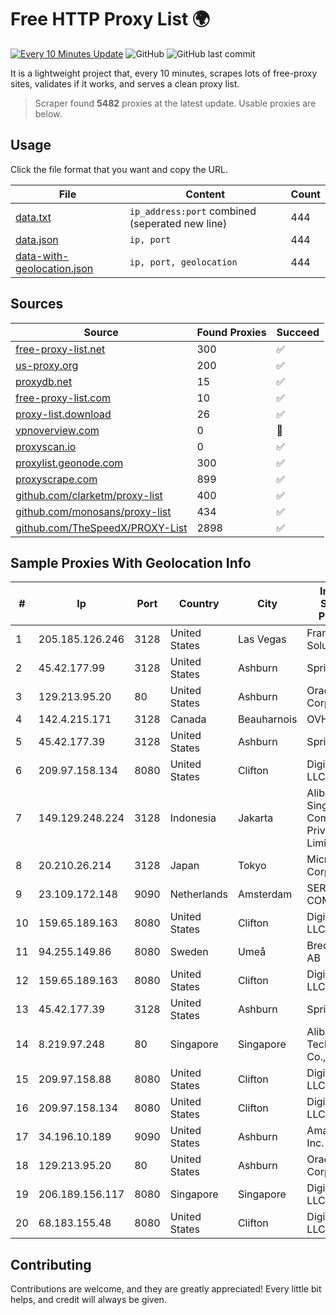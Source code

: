 
# Free HTTP Proxy List 🌍

[![Every 10 Minutes Update](https://github.com/mertguvencli/http-proxy-list/actions/workflows/main.yml/badge.svg?branch=main)](https://github.com/mertguvencli/http-proxy-list/actions/workflows/main.yml)
![GitHub](https://img.shields.io/github/license/mertguvencli/http-proxy-list)
![GitHub last commit](https://img.shields.io/github/last-commit/mertguvencli/http-proxy-list)

It is a lightweight project that, every 10 minutes, scrapes lots of free-proxy sites, validates if it works, and serves a clean proxy list.


> Scraper found **5482** proxies at the latest update. Usable proxies are below.

## Usage

Click the file format that you want and copy the URL.


|File|Content|Count|
|----|-------|-----|
|[data.txt](https://raw.githubusercontent.com/mertguvencli/http-proxy-list/main/proxy-list/data.txt)|`ip_address:port` combined (seperated new line)|444|
|[data.json](https://raw.githubusercontent.com/mertguvencli/http-proxy-list/main/proxy-list/data.json)|`ip, port`|444|
|[data-with-geolocation.json](https://raw.githubusercontent.com/mertguvencli/http-proxy-list/main/proxy-list/data-with-geolocation.json)|`ip, port, geolocation`|444|

## Sources

|Source|Found Proxies|Succeed|
|------|-------------|-------|
|[free-proxy-list.net](https://free-proxy-list.net)|300|✅|
|[us-proxy.org](https://www.us-proxy.org)|200|✅|
|[proxydb.net](http://proxydb.net)|15|✅|
|[free-proxy-list.com](https://free-proxy-list.com/?page=&port=&type%5B%5D=http&type%5B%5D=https&up_time=0&search=Search)|10|✅|
|[proxy-list.download](https://www.proxy-list.download/HTTP)|26|✅|
|[vpnoverview.com](https://vpnoverview.com/privacy/anonymous-browsing/free-proxy-servers)|0|🚫|
|[proxyscan.io](https://www.proxyscan.io)|0|✅|
|[proxylist.geonode.com](https://proxylist.geonode.com/api/proxy-list?limit=300&page=1&sort_by=lastChecked&sort_type=desc&protocols=http,https)|300|✅|
|[proxyscrape.com](https://api.proxyscrape.com/v2/?request=displayproxies&protocol=http&timeout=10000&country=all&ssl=all&anonymity=all)|899|✅|
|[github.com/clarketm/proxy-list](https://raw.githubusercontent.com/clarketm/proxy-list/master/proxy-list-raw.txt)|400|✅|
|[github.com/monosans/proxy-list](https://raw.githubusercontent.com/monosans/proxy-list/main/proxies/http.txt)|434|✅|
|[github.com/TheSpeedX/PROXY-List](https://raw.githubusercontent.com/TheSpeedX/PROXY-List/master/http.txt)|2898|✅|


## Sample Proxies With Geolocation Info

|#|Ip|Port|Country|City|Internet Service Provider|
|-|--|----|-------|----|-------------------------|
|1|205.185.126.246|3128|United States|Las Vegas|FranTech Solutions|
|2|45.42.177.99|3128|United States|Ashburn|Sprint|
|3|129.213.95.20|80|United States|Ashburn|Oracle Corporation|
|4|142.4.215.171|3128|Canada|Beauharnois|OVH SAS|
|5|45.42.177.39|3128|United States|Ashburn|Sprint|
|6|209.97.158.134|8080|United States|Clifton|DigitalOcean, LLC|
|7|149.129.248.224|3128|Indonesia|Jakarta|Alibaba.com Singapore E-Commerce Private Limited|
|8|20.210.26.214|3128|Japan|Tokyo|Microsoft Corporation|
|9|23.109.172.148|9090|Netherlands|Amsterdam|SERVERS-COM|
|10|159.65.189.163|8080|United States|Clifton|DigitalOcean, LLC|
|11|94.255.149.86|8080|Sweden|Umeå|Bredband2 AB|
|12|159.65.189.163|8080|United States|Clifton|DigitalOcean, LLC|
|13|45.42.177.39|3128|United States|Ashburn|Sprint|
|14|8.219.97.248|80|Singapore|Singapore|Alibaba (US) Technology Co., Ltd.|
|15|209.97.158.88|8080|United States|Clifton|DigitalOcean, LLC|
|16|209.97.158.134|8080|United States|Clifton|DigitalOcean, LLC|
|17|34.196.10.189|9090|United States|Ashburn|Amazon.com, Inc.|
|18|129.213.95.20|80|United States|Ashburn|Oracle Corporation|
|19|206.189.156.117|8080|Singapore|Singapore|DigitalOcean, LLC|
|20|68.183.155.48|8080|United States|Clifton|DigitalOcean, LLC|



## Contributing

Contributions are welcome, and they are greatly appreciated! Every
little bit helps, and credit will always be given.

